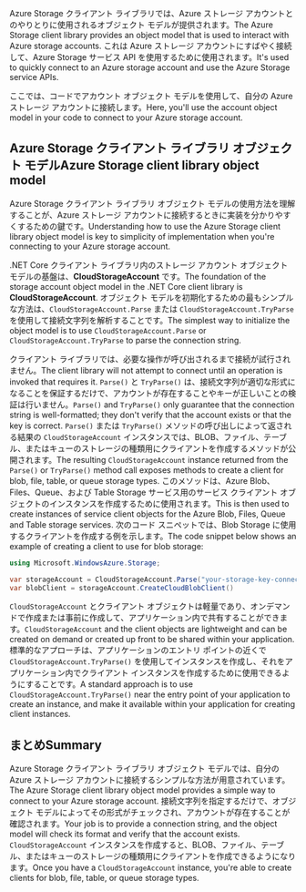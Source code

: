 <span data-ttu-id="e82da-101">Azure Storage クライアント ライブラリでは、Azure ストレージ アカウントとのやりとりに使用されるオブジェクト モデルが提供されます。</span><span class="sxs-lookup"><span data-stu-id="e82da-101">The Azure Storage client library provides an object model that is used to interact with Azure storage accounts.</span></span> <span data-ttu-id="e82da-102">これは Azure ストレージ アカウントにすばやく接続して、Azure Storage サービス API を使用するために使用されます。</span><span class="sxs-lookup"><span data-stu-id="e82da-102">It's used to quickly connect to an Azure storage account and use the Azure Storage service APIs.</span></span>

<span data-ttu-id="e82da-103">ここでは、コードでアカウント オブジェクト モデルを使用して、自分の Azure ストレージ アカウントに接続します。</span><span class="sxs-lookup"><span data-stu-id="e82da-103">Here, you'll use the account object model in your code to connect to your Azure storage account.</span></span>

## <a name="azure-storage-client-library-object-model"></a><span data-ttu-id="e82da-104">Azure Storage クライアント ライブラリ オブジェクト モデル</span><span class="sxs-lookup"><span data-stu-id="e82da-104">Azure Storage client library object model</span></span>

<span data-ttu-id="e82da-105">Azure Storage クライアント ライブラリ オブジェクト モデルの使用方法を理解することが、Azure ストレージ アカウントに接続するときに実装を分かりやすくするための鍵です。</span><span class="sxs-lookup"><span data-stu-id="e82da-105">Understanding how to use the Azure Storage client library object model is key to simplicity of implementation when you're connecting to your Azure storage account.</span></span>

<span data-ttu-id="e82da-106">.NET Core クライアント ライブラリ内のストレージ アカウント オブジェクト モデルの基盤は、**CloudStorageAccount** です。</span><span class="sxs-lookup"><span data-stu-id="e82da-106">The foundation of the storage account object model in the .NET Core client library is **CloudStorageAccount**.</span></span> <span data-ttu-id="e82da-107">オブジェクト モデルを初期化するための最もシンプルな方法は、`CloudStorageAccount.Parse` または `CloudStorageAccount.TryParse` を使用して接続文字列を解析することです。</span><span class="sxs-lookup"><span data-stu-id="e82da-107">The simplest way to initialize the object model is to use `CloudStorageAccount.Parse` or `CloudStorageAccount.TryParse` to parse the connection string.</span></span>

<span data-ttu-id="e82da-108">クライアント ライブラリでは、必要な操作が呼び出されるまで接続が試行されません。</span><span class="sxs-lookup"><span data-stu-id="e82da-108">The client library will not attempt to connect until an operation is invoked that requires it.</span></span> <span data-ttu-id="e82da-109">`Parse()` と `TryParse()` は、接続文字列が適切な形式になることを保証するだけで、アカウントが存在することやキーが正しいことの検証は行いません。</span><span class="sxs-lookup"><span data-stu-id="e82da-109">`Parse()` and `TryParse()` only guarantee that the connection string is well-formatted; they don't verify that the account exists or that the key is correct.</span></span> <span data-ttu-id="e82da-110">`Parse()` または `TryParse()` メソッドの呼び出しによって返される結果の `CloudStorageAccount` インスタンスでは、BLOB、ファイル、テーブル、またはキューのストレージの種類用にクライアントを作成するメソッドが公開されます。</span><span class="sxs-lookup"><span data-stu-id="e82da-110">The resulting `CloudStorageAccount` instance returned from the `Parse()` or `TryParse()` method call exposes methods to create a client for blob, file, table, or queue storage types.</span></span> <span data-ttu-id="e82da-111">このメソッドは、Azure Blob、Files、Queue、および Table Storage サービス用のサービス クライアント オブジェクトのインスタンスを作成するために使用されます。</span><span class="sxs-lookup"><span data-stu-id="e82da-111">This is then used to create instances of service client objects for the Azure Blob, Files, Queue and Table storage services.</span></span> <span data-ttu-id="e82da-112">次のコード スニペットでは、Blob Storage に使用するクライアントを作成する例を示します。</span><span class="sxs-lookup"><span data-stu-id="e82da-112">The code snippet below shows an example of creating a client to use for blob storage:</span></span>

```c#
using Microsoft.WindowsAzure.Storage;

var storageAccount = CloudStorageAccount.Parse("your-storage-key-connection-string");
var blobClient = storageAccount.CreateCloudBlobClient()
```

<span data-ttu-id="e82da-113">`CloudStorageAccount` とクライアント オブジェクトは軽量であり、オンデマンドで作成または事前に作成して、アプリケーション内で共有することができます。</span><span class="sxs-lookup"><span data-stu-id="e82da-113">`CloudStorageAccount` and the client objects are lightweight and can be created on demand or created up front to be shared within your application.</span></span> <span data-ttu-id="e82da-114">標準的なアプローチは、アプリケーションのエントリ ポイントの近くで `CloudStorageAccount.TryParse()` を使用してインスタンスを作成し、それをアプリケーション内でクライアント インスタンスを作成するために使用できるようにすることです。</span><span class="sxs-lookup"><span data-stu-id="e82da-114">A standard approach is to use `CloudStorageAccount.TryParse()` near the entry point of your application to create an instance, and make it available within your application for creating client instances.</span></span>

## <a name="summary"></a><span data-ttu-id="e82da-115">まとめ</span><span class="sxs-lookup"><span data-stu-id="e82da-115">Summary</span></span>

<span data-ttu-id="e82da-116">Azure Storage クライアント ライブラリ オブジェクト モデルでは、自分の Azure ストレージ アカウントに接続するシンプルな方法が用意されています。</span><span class="sxs-lookup"><span data-stu-id="e82da-116">The Azure Storage client library object model provides a simple way to connect to your Azure storage account.</span></span> <span data-ttu-id="e82da-117">接続文字列を指定するだけで、オブジェクト モデルによってその形式がチェックされ、アカウントが存在することが確認されます。</span><span class="sxs-lookup"><span data-stu-id="e82da-117">Your job is to provide a connection string, and the object model will check its format and verify that the account exists.</span></span> <span data-ttu-id="e82da-118">`CloudStorageAccount` インスタンスを作成すると、BLOB、ファイル、テーブル、またはキューのストレージの種類用にクライアントを作成できるようになります。</span><span class="sxs-lookup"><span data-stu-id="e82da-118">Once you have a `CloudStorageAccount` instance, you're able to create clients for blob, file, table, or queue storage types.</span></span>
